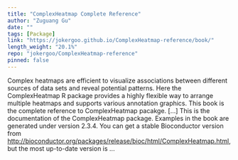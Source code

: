 ```yaml
---
title: "ComplexHeatmap Complete Reference"
author: "Zuguang Gu"
date: ""
tags: [Package]
link: "https://jokergoo.github.io/ComplexHeatmap-reference/book/"
length_weight: "20.1%"
repo: "jokergoo/ComplexHeatmap-reference"
pinned: false
---
```


Complex heatmaps are efficient to visualize associations between different sources of data sets and reveal potential patterns. Here the ComplexHeatmap R package provides a highly flexible way to arrange multiple heatmaps and supports various annotation graphics. This book is the complete reference to ComplexHeatmap pacakge. [...] This is the documentation of the ComplexHeatmap package. Examples in the book are generated under version 2.3.4. You can get a stable Bioconductor version from http://bioconductor.org/packages/release/bioc/html/ComplexHeatmap.html, but the most up-to-date version is ...

